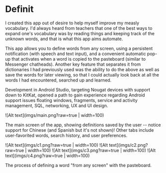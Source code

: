 # Definit

I created this app out of desire to help myself improve my measly vocabulary. I'd always heard from teachers that one of the best ways to expand one's vocabulary was by reading things and keeping track of the unknown words, and that is what this app aims automate.

This app allows you to define words from any screen, using a persistent notification (with speech and text input), and a convenient automatic pop-up that activates when a word is copied to the pasteboard (similar to Messenger chatheads). 
Another key feature that separates it from dictionaries I had previously used was the ability to do the above as well as save the words for later viewing, so that I could actually look back at all the words I had encountered, searched up and learned. 

Development in Android Studio, targeting Nougat devices with support down to KitKat, opened a path to gain experience regarding Android support issues floating windows, fragments, service and activity management, SQL, networking, UX and UI design.

![Alt text](imgs/main.png?raw=true | width=100)

The main screen of the app, showing definitions saved by the user -- notice support for Chinese (and Spanish but it's not shown)!
Other tabs include user-favorited words, search history, and user preferences.

![Alt text](imgs/c1.png?raw=true | width=100)
![Alt text](imgs/c2.png?raw=true | width=100)
![Alt text](imgs/c3.png?raw=true | width=100)
![Alt text](imgs/c4.png?raw=true | width=100)

The process of defining a word "from any screen" with the pasteboard.